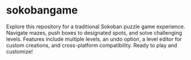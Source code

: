# sokobangame
Explore this repository for a traditional Sokoban puzzle game experience. Navigate mazes, push boxes to designated spots, and solve challenging levels. Features include multiple levels, an undo option, a level editor for custom creations, and cross-platform compatibility. Ready to play and customize!
